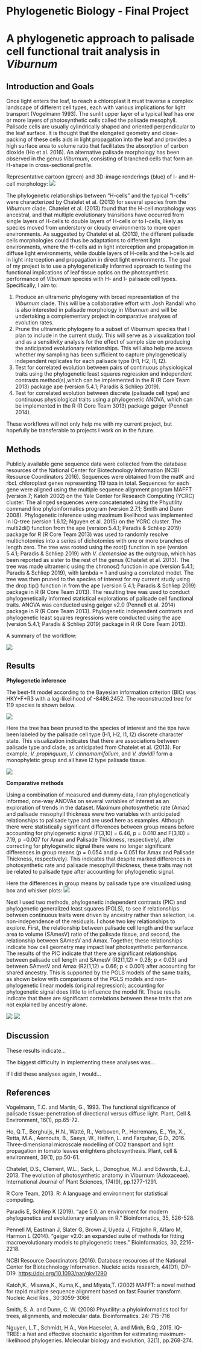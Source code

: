 # Phylogenetic Biology - Final Project
# A phylogenetic approach to palisade cell functional trait analysis in *Viburnum*

## Introduction and Goals

Once light enters the leaf, to reach a chloroplast it must traverse a complex landscape of different cell types, each with various implications for light transport (Vogelmann 1993). The sunlit upper layer of a typical leaf has one or more layers of photosynthetic cells called the palisade mesophyll. Palisade cells are usually cylindrically shaped and oriented perpendicular to the leaf surface. It is thought that the elongated geometry and close-packing of these cells aids in light propagation into the leaf and provides a high surface area to volume ratio that facilitates the absorption of carbon dioxide (Ho et al. 2016). An alternative palisade morphology has been observed in the genus *Viburnum*, consisting of branched cells that form an H-shape in cross-sectional profile. 

Representative cartoon (green) and 3D-image renderings (blue) of I- and H-cell morphology: 
![](FinalProject_files/images/hcells.png)

The phylogenetic relationships between “H-cells” and the typical “I-cells”  were characterized by Chatelet et al. (2013) for several species from the *Viburnum* clade. Chatelet et al. (2013) found that the H-cell morphology was ancestral, and that multiple evolutionary transitions have occurred from single layers of H-cells to double layers of H-cells or to I-cells, likely as species moved from understory or cloudy environments to more open environments. As suggested by Chatelet et al. (2013), the different palisade cells morphologies could thus be adaptations to different light environments, where the H-cells aid in light interception and propagation in diffuse light environments, while double layers of H-cells and the I-cells aid in light interception and propagation in direct light environments. The goal of my project is to use a phylogenetically informed approach to testing the functional implications of leaf tissue optics on the photosynthetic performance of *Viburnum* species with H- and I- palisade cell types. Specifically, I aim to:

1.	Produce an ultrameric phylogeny with broad representation of the *Viburnum* clade. This will be a collaborative effort with Josh Randall who is also interested in palisade morphology in *Viburnum* and will be undertaking a complementary project in comparative analyses of evolution rates. 
2.	Prune the ultrameric phylogeny to a subset of Viburnum species that I plan to include in the current study. This will serve as a visualization tool and as a sensitivity analysis for the effect of sample size on producing the anticipated evolutionary relationships. This will also help me assess whether my sampling has been sufficient to capture phylogenetically independent replicates for each palisade type (H1, H2, I1, I2).
3.	Test for correlated evolution between pairs of continuous physiological traits using the phylogenetic least squares regression and independent contrasts method(s),which can be implemented in the R (R Core Team 2013) package ape (version 5.4.1; Paradis & Schliep 2019). 
4.	Test for correlated evolution between discrete (palisade cell type) and continuous physiological traits using a phylogenetic ANOVA, which can be implemented in the R (R Core Team 3013) package geiger (Pennell 2014).

These workflows will not only help me with my current project, but hopefully be transferable to projects I work on in the future.  

## Methods

Publicly available gene sequence data were collected from the database resources of the National Center for Biotechnology Information (NCBI Resource Coordinators 2016). Sequences were obtained from the matK and rbcL chloroplast genes representing 119 taxa in total. Sequences for each gene were aligned using the multiple sequence alignment program MAFFT (version 7; Katoh 2002) on the Yale Center for Research Computing (YCRC) cluster. The alinged sequences were concatenated using the Phyutility command line phyloinformatics program (version 2.7.1; Smith and Dunn 2008). Phylogenetic inference using maximum likelihood was implemented in IQ-tree (version 1.6.12; Nguyen et al. 2015) on the YCRC cluster. The multi2di() function from the ape (version 5.4.1; Paradis & Schliep 2019) package for R (R Core Team 2013) was used to randomly resolve multichotomies into a series of dichotomies with one or more branches of length zero. The tree was rooted using the root() function in ape (version 5.4.1; Paradis & Schliep 2019) with *V. clemensiae* as the outgroup, which has been reported as sister to the rest of the genus (Chatelet et al. 2013). The tree was made ultrameric using the chronos() function in ape (version 5.4.1; Paradis & Schliep 2019), with lambda = 1 and using a correlated model. The tree was then pruned to the species of interest for my current study using the drop.tip() function in from the ape (version 5.4.1; Paradis & Schliep 2019) package in R (R Core Team 2013). The resulting tree was used to conduct phylogenetically informed statistical explorations of palisade cell functional traits. ANOVA was conducted using geiger v2.0 (Pennell et al. 2014) package in R (R Core Team 2013). Phylogenetic independent contrasts and phylogenetic least squares regressions were conducted using the ape (version 5.4.1; Paradis & Schliep 2019) package in R (R Core Team 2013).

A summary of the workflow:  

![](FinalProject_files/images/methods.png)


## Results

**Phylogenetic inference**

The best-fit model according to the Bayesian information criterion (BIC) was HKY+F+R3 with a log-likelihood of -8486.2452. The reconstructed tree for 119 species is shown below.

![](FinalProject_files/images/phy-2.png)

Here the tree has been pruned to the species of interest and the tips have been labeled by the palisade cell type (H1, H2, I1, I2) discrete character state. This visualization indicates that there are associations between palisade type and clade, as anticipated from Chatelet et al. (2013). For example, *V. propinquum*, *V. cinnamomifolium*, and *V. davidii* form a monophyletic group and all have I2 type palisade tissue.

![](FinalProject_files/images/unnamed-chunk-3-1.png) 

**Comparative methods**

Using a combination of measured and dummy data, I ran phylogenetically informed, one-way ANOVAs on several variables of interest as an exploration of trends in the dataset. Maximum photosynthetic rate (Amax) and palisade mesophyll thickness were two variables with anticipated relationships to palisade type and are used here as examples. Although there were statistically significant differences between group means before accounting for phylogenetic signal (F(3,10) = 6.46, p = 0.010 and F(3,10) = 7.19, p =0.007 for Amax and Palisade Thickness, respectively), after correcting for phylogenetic signal there were no longer significant differences in group means (p = 0.054 and p = 0.051 for Amax and Palisade Thickness, respectively). This indicates that despite marked differences in photosynthetic rate and palisade mesophyll thickness, these traits may not be related to palisade type after accounting for phylogenetic signal. 

Here the differences in group means by palisade type are visualized using box and whisker plots:
![](FinalProject_files/FinalProject_files/figure-gfm/unnamed-chunk-4-1.png) 

Next I used two methods, phylogenetic independent contrasts (PIC) and phylogenetic generalized least squares (PGLS), to see if relationships between continuous traits were driven by ancestry rather than selection, i.e. non-independence of the residuals. I chose two key relationships to explore. First, the relationship between palisade cell length and the surface area to volume (SAmesV) ratio of the palisade tissue, and second, the relationship between SAmesV and Amax. Together, these relationships indicate how cell geometry may impact leaf photosynthetic performance. The results of the PIC indicate that there are significant relationships between palisade cell length and SAmesV (R2(1,12) = 0.28; p < 0.03) and between SAmesV and Amax (R2(1,12) = 0.66; p < 0.001) after accounting for shared ancestry. This is supported by the PGLS models of the same traits, as shown below with comparisons of the PGLS models and non-phylogenetic linear models (original regression); accounting for phylogenetic signal does little to influence the model fit. These results indicate that there are significant correlations between these traits that are not explained by ancestry alone.  

![](FinalProject_files/FinalProject_files/figure-gfm/unnamed-chunk-6-1.png)
![](FinalProject_files/FinalProject_files/figure-gfm/unnamed-chunk-5-1.png) 
 

## Discussion

These results indicate...

The biggest difficulty in implementing these analyses was...

If I did these analyses again, I would...

## References

Vogelmann, T.C. and Martin, G., 1993. The functional significance of palisade tissue: penetration of directional versus diffuse light. Plant, Cell & Environment, 16(1), pp.65-72.

Ho, Q.T., Berghuijs, H.N., Watté, R., Verboven, P., Herremans, E., Yin, X., Retta, M.A., Aernouts, B., Saeys, W., Helfen, L. and Farquhar, G.D., 2016. Three‐dimensional microscale modelling of CO2 transport and light propagation in tomato leaves enlightens photosynthesis. Plant, cell & environment, 39(1), pp.50-61.

Chatelet, D.S., Clement, W.L., Sack, L., Donoghue, M.J. and Edwards, E.J., 2013. The evolution of photosynthetic anatomy in Viburnum (Adoxaceae). International Journal of Plant Sciences, 174(9), pp.1277-1291.

R Core Team, 2013. R: A language and environment for statistical computing.

Paradis E, Schliep K (2019). “ape 5.0: an environment for modern phylogenetics and evolutionary analyses in R.” Bioinformatics, 35, 526-528.

Pennell M, Eastman J, Slater G, Brown J, Uyeda J, Fitzjohn R, Alfaro M, Harmon L (2014). “geiger v2.0: an expanded suite of methods for fitting macroevolutionary models to phylogenetic trees.” Bioinformatics, 30, 2216-2218.

NCBI Resource Coordinators (2016). Database resources of the National Center for Biotechnology Information. Nucleic acids research, 44(D1), D7–D19. https://doi.org/10.1093/nar/gkv1290

Katoh,K., Misawa,K., Kuma,K., and Miyata,T. (2002) MAFFT: a novel method for rapid multiple sequence alignment based on fast Fourier transform. Nucleic Acid Res., 30:3059-3066

Smith, S. A. and Dunn, C. W. (2008) Phyutility: a phyloinformatics tool for trees, alignments, and molecular data. Bioinformatics. 24: 715-716

Nguyen, L.T., Schmidt, H.A., Von Haeseler, A. and Minh, B.Q., 2015. IQ-TREE: a fast and effective stochastic algorithm for estimating maximum-likelihood phylogenies. Molecular biology and evolution, 32(1), pp.268-274.

